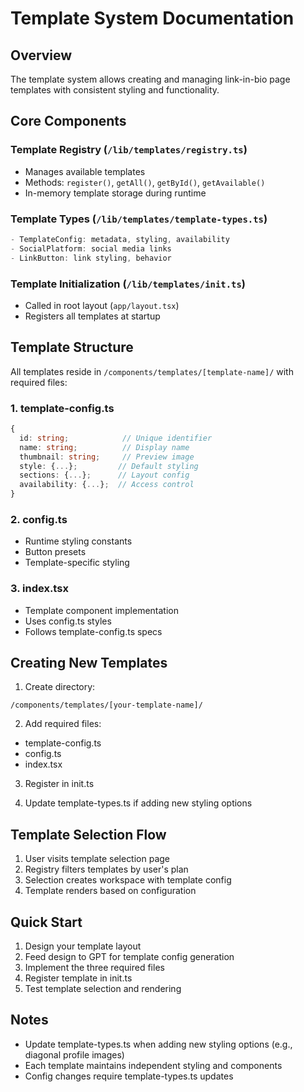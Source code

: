 # Template System Documentation

## Overview
The template system allows creating and managing link-in-bio page templates with consistent styling and functionality.

## Core Components

### Template Registry (`/lib/templates/registry.ts`)
- Manages available templates
- Methods: `register()`, `getAll()`, `getById()`, `getAvailable()`
- In-memory template storage during runtime

### Template Types (`/lib/templates/template-types.ts`) 
```typescript
- TemplateConfig: metadata, styling, availability
- SocialPlatform: social media links 
- LinkButton: link styling, behavior
```

### Template Initialization (`/lib/templates/init.ts`)
- Called in root layout (`app/layout.tsx`)
- Registers all templates at startup

## Template Structure
All templates reside in `/components/templates/[template-name]/` with required files:

### 1. template-config.ts
```typescript
{
  id: string;            // Unique identifier
  name: string;          // Display name
  thumbnail: string;     // Preview image
  style: {...};         // Default styling
  sections: {...};      // Layout config
  availability: {...};  // Access control
}
```

### 2. config.ts
- Runtime styling constants
- Button presets
- Template-specific styling

### 3. index.tsx
- Template component implementation
- Uses config.ts styles
- Follows template-config.ts specs

## Creating New Templates

1. Create directory:
```
/components/templates/[your-template-name]/
```

2. Add required files:
- template-config.ts
- config.ts  
- index.tsx

3. Register in init.ts

4. Update template-types.ts if adding new styling options

## Template Selection Flow
1. User visits template selection page
2. Registry filters templates by user's plan
3. Selection creates workspace with template config
4. Template renders based on configuration

## Quick Start
1. Design your template layout
2. Feed design to GPT for template config generation
3. Implement the three required files
4. Register template in init.ts
5. Test template selection and rendering

## Notes
- Update template-types.ts when adding new styling options (e.g., diagonal profile images)
- Each template maintains independent styling and components
- Config changes require template-types.ts updates